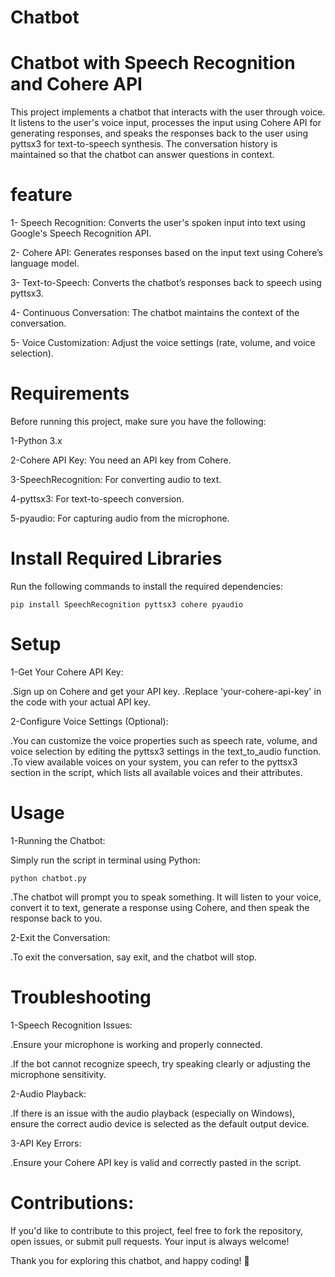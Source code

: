 # Chatbot
# Chatbot with Speech Recognition and Cohere API
This project implements a chatbot that interacts with the user through voice. It listens to the user's voice input, processes the input using Cohere API for generating responses, and speaks the responses back to the user using pyttsx3 for text-to-speech synthesis. The conversation history is maintained so that the chatbot can answer questions in context.



# feature
1- Speech Recognition: Converts the user's spoken input into text using Google's Speech Recognition API.

2- Cohere API: Generates responses based on the input text using Cohere’s language model.

3- Text-to-Speech: Converts the chatbot’s responses back to speech using pyttsx3.

4- Continuous Conversation: The chatbot maintains the context of the conversation.

5- Voice Customization: Adjust the voice settings (rate, volume, and voice selection).



# Requirements

Before running this project, make sure you have the following:

1-Python 3.x

2-Cohere API Key: You need an API key from Cohere.

3-SpeechRecognition: For converting audio to text.

4-pyttsx3: For text-to-speech conversion.

5-pyaudio: For capturing audio from the microphone.



# Install Required Libraries
Run the following commands to install the required dependencies:

    pip install SpeechRecognition pyttsx3 cohere pyaudio



# Setup

1-Get Your Cohere API Key:

.Sign up on Cohere and get your API key.
.Replace 'your-cohere-api-key' in the code with your actual API key.

2-Configure Voice Settings (Optional):

.You can customize the voice properties such as speech rate, volume, and voice selection by editing the pyttsx3 settings in the text_to_audio function.
.To view available voices on your system, you can refer to the pyttsx3 section in the script, which lists all available voices and their attributes.



# Usage
1-Running the Chatbot:

Simply run the script in terminal using Python:

    python chatbot.py

  .The chatbot will prompt you to speak something. It will listen to your voice, convert it to text, generate a response using Cohere, and then speak the response back to you.

2-Exit the Conversation:

.To exit the conversation, say exit, and the chatbot will stop.



# Troubleshooting

1-Speech Recognition Issues:

.Ensure your microphone is working and properly connected.

.If the bot cannot recognize speech, try speaking clearly or adjusting the microphone sensitivity.

2-Audio Playback:

.If there is an issue with the audio playback (especially on Windows), ensure the correct audio device is selected as the default output device.

3-API Key Errors:

.Ensure your Cohere API key is valid and correctly pasted in the script.



# Contributions:

If you'd like to contribute to this project, feel free to fork the repository, open issues, or submit pull requests. Your input is always welcome!

Thank you for exploring this chatbot, and happy coding! 🚀
   
